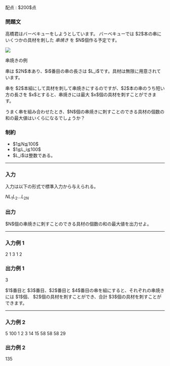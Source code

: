 
<div>

<span>

<span>

<p>
配点 : $200$点
</p>

<div>

<section>

### **問題文**

<p>
高橋君はバーベキューをしようとしています。
バーベキューでは $2$本の串にいくつかの具材を刺した
<em>
串焼き
</em>
を $N$個作る予定です。
</p>

<div>

<img src="https://agc001.contest.atcoder.jp/img/agc/001/Gg9pvPKw/abbq.png">

</img>

<p>
串焼きの例
</p>

</div>

<p>
串は $2N$本あり、$i$番目の串の長さは $L_i$です。具材は無限に用意されています。
</p>

<p>
串を $2$本組にして具材を刺して串焼きにするのですが、$2$本の串のうち短い方の長さを $x$とすると、串焼きには最大 $x$個の具材を刺すことができます。
</p>

<p>
うまく串を組み合わせたとき、$N$個の串焼きに刺すことのできる具材の個数の和の最大値はいくらになるでしょうか？
</p>

</section>

</div>

<div>

<section>

### **制約**

<ul>

<li>
$1≦N≦100$
</li>

<li>
$1≦L_i≦100$
</li>

<li>
$L_i$は整数である。
</li>

</ul>

</section>

</div>

---

<div>

<div>

<section>

### **入力**

<p>
入力は以下の形式で標準入力から与えられる。
</p>

<div>

$N$$L_1$$L_2$$...$$L_{2N}$
</div>

</section>

</div>

<div>

<section>

### **出力**

<p>
$N$個の串焼きに刺すことのできる具材の個数の和の最大値を出力せよ。
</p>

</section>

</div>

</div>

---

<div>

<section>

### **入力例 1**

<div>

2
1 3 1 2

</div>

</section>

</div>

<div>

<section>

### **出力例 1**

<div>

3

</div>

<p>
$1$番目と $3$番目、$2$番目と $4$番目の串を組にすると、それぞれの串焼きには $1$個、 $2$個の具材を刺すことができ、合計 $3$個の具材を刺すことができます。
</p>

</section>

</div>

---

<div>

<section>

### **入力例 2**

<div>

5
100 1 2 3 14 15 58 58 58 29

</div>

</section>

</div>

<div>

<section>

### **出力例 2**

<div>

135

</div>

</section>

</div>

</span>

</span>

</div>
